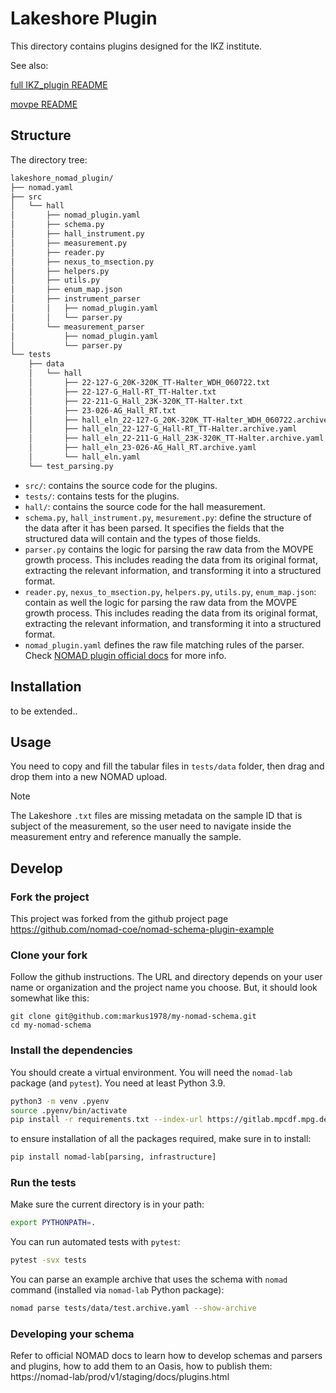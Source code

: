 # Lakeshore Plugin

This directory contains plugins designed for the IKZ institute.

See also:

[full IKZ_plugin README](https://github.com/FAIRmat-NFDI/AreaA-data_modeling_and_schemas/tree/main/IKZ_plugin)

[movpe README](https://github.com/FAIRmat-NFDI/AreaA-data_modeling_and_schemas/tree/main/IKZ_plugin/src/movpe)

## Structure

The directory tree:

```bash
lakeshore_nomad_plugin/
├── nomad.yaml
├── src
│   └── hall
│       ├── nomad_plugin.yaml
│       ├── schema.py
│       ├── hall_instrument.py
│       ├── measurement.py
│       ├── reader.py
│       ├── nexus_to_msection.py
│       ├── helpers.py
│       ├── utils.py
│       ├── enum_map.json
│       ├── instrument_parser
│       │   ├── nomad_plugin.yaml
│       │   └── parser.py
│       └── measurement_parser
│           ├── nomad_plugin.yaml
│           └── parser.py
└── tests
    ├── data
    │   └── hall
    │       ├── 22-127-G_20K-320K_TT-Halter_WDH_060722.txt
    │       ├── 22-127-G_Hall-RT_TT-Halter.txt
    │       ├── 22-211-G_Hall_23K-320K_TT-Halter.txt
    │       ├── 23-026-AG_Hall_RT.txt
    │       ├── hall_eln_22-127-G_20K-320K_TT-Halter_WDH_060722.archive.yaml
    │       ├── hall_eln_22-127-G_Hall-RT_TT-Halter.archive.yaml
    │       ├── hall_eln_22-211-G_Hall_23K-320K_TT-Halter.archive.yaml
    │       ├── hall_eln_23-026-AG_Hall_RT.archive.yaml
    │       └── hall_eln.yaml
    └── test_parsing.py
```

- `src/`: contains the source code for the plugins.
- `tests/`: contains tests for the plugins.
- `hall/`: contains the source code for the hall measurement.
- `schema.py`, `hall_instrument.py`, `mesurement.py`: define the structure of the data after it has been parsed. It specifies the fields that the structured data will contain and the types of those fields.
- `parser.py` contains the logic for parsing the raw data from the MOVPE growth process. This includes reading the data from its original format, extracting the relevant information, and transforming it into a structured format.
- `reader.py`, `nexus_to_msection.py`, `helpers.py`, `utils.py`, `enum_map.json`: contain as well the logic for parsing the raw data from the MOVPE growth process. This includes reading the data from its original format, extracting the relevant information, and transforming it into a structured format.
- `nomad_plugin.yaml` defines the raw file matching rules of the parser. Check [NOMAD plugin official docs](https://nomad-lab.eu/prod/v1/staging/docs/howto/customization/plugins_dev.html#parser-plugin-metadata) for more info.

## Installation

to be extended..


## Usage

You need to copy and fill the tabular files in `tests/data` folder, then drag and drop them into a new NOMAD upload.

> [!NOTE]
> The Lakeshore `.txt` files are missing metadata on the sample ID that is subject of the measurement, so the user need to navigate inside the measurement entry and reference manually the sample.

## Develop

### Fork the project

This project was forked from the github project page https://github.com/nomad-coe/nomad-schema-plugin-example

### Clone your fork

Follow the github instructions. The URL and directory depends on your user name or organization and the
project name you choose. But, it should look somewhat like this:

```
git clone git@github.com:markus1978/my-nomad-schema.git
cd my-nomad-schema
```

### Install the dependencies

You should create a virtual environment. You will need the `nomad-lab` package (and `pytest`).
You need at least Python 3.9.

```sh
python3 -m venv .pyenv
source .pyenv/bin/activate
pip install -r requirements.txt --index-url https://gitlab.mpcdf.mpg.de/api/v4/projects/2187/packages/pypi/simple
```

to ensure installation of all the packages required, make sure in to install:

```sh
pip install nomad-lab[parsing, infrastructure]
```

### Run the tests

Make sure the current directory is in your path:

```sh
export PYTHONPATH=.
```

You can run automated tests with `pytest`:

```sh
pytest -svx tests
```

You can parse an example archive that uses the schema with `nomad` command
(installed via `nomad-lab` Python package):

```sh
nomad parse tests/data/test.archive.yaml --show-archive
```

### Developing your schema

Refer to official NOMAD docs to learn how to develop schemas and parsers and plugins, how to add them to an Oasis, how to publish them: https://nomad-lab/prod/v1/staging/docs/plugins.html
